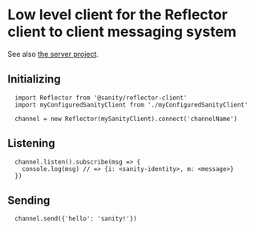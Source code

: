 # Low level client for the Reflector client to client messaging system

See also [the server project](https://github.com/sanity-io/reflector).

## Initializing

```
  import Reflector from '@sanity/reflector-client'
  import myConfiguredSanityClient from './myConfiguredSanityClient'

  channel = new Reflector(mySanityClient).connect('channelName')
```

## Listening

```
  channel.listen().subscribe(msg => {
    console.log(msg) // => {i: <sanity-identity>, m: <message>}
  })
```

## Sending
```
  channel.send({'hello': 'sanity!'})
```
